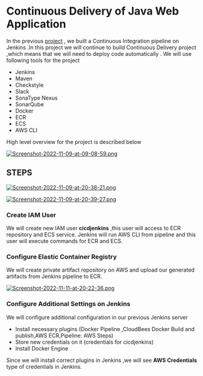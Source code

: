 # Continuous Delivery of Java Web Application

In the previous [project](https://github.com/hacizeynal/Continuous-Integration-Using-Jenkins-Nexus-Sonarqube-Slack)
, we built a Continuous Integration pipeline on Jenkins .In this project we will continue to build Continuous Delivery project ,which means that we will need to deploy code automatically . We will use following tools for the project 

* Jenkins
* Maven
* Checkstyle
* Slack 
* SonaType Nexus
* SonarQube
* Docker
* ECR
* ECS
* AWS CLI

High level overview for the project is described below

[![Screenshot-2022-11-09-at-09-08-59.png](https://i.postimg.cc/pTQQxK6L/Screenshot-2022-11-09-at-09-08-59.png)](https://postimg.cc/47dHQHGD)

## STEPS

[![Screenshot-2022-11-09-at-20-38-21.png](https://i.postimg.cc/MTQ503xG/Screenshot-2022-11-09-at-20-38-21.png)](https://postimg.cc/YGtQM3vc)

[![Screenshot-2022-11-09-at-20-39-27.png](https://i.postimg.cc/sgMhZQ3j/Screenshot-2022-11-09-at-20-39-27.png)](https://postimg.cc/Xr0JRvZm)

### Create IAM User

We will create new IAM user **cicdjenkins** ,this user will access to ECR repository and ECS service.
Jenkins will run AWS CLI from pipeline and this user will execute commands for ECR and ECS.

### Configure Elastic Container Registry

We will create private artifact repository on AWS and upload our generated artifacts from Jenkins pipeline to ECR.

[![Screenshot-2022-11-11-at-20-22-36.png](https://i.postimg.cc/50QWsDgJ/Screenshot-2022-11-11-at-20-22-36.png)](https://postimg.cc/dkFf1HgN)

### Configure Additional Settings on Jenkins

We will configure additional configuration in our previous Jenkins server

* Install necessary plugins (Docker Pipeline ,CloudBees Docker Build and publish,AWS ECR,Pipeline: AWS Steps)
* Store new credentials on it (credentials for cicdjenkins)
* Install Docker Engine

Since we will install correct plugins in Jenkins ,we will see **AWS Credentials** type of credentials in Jenkins.


